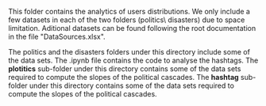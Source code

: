 This folder contains the analytics of users distributions. 
We only include a few datasets in each of the two folders (politics\ disasters) due to space limitation. 
Aditional datasets can be found following the root documentation in the file "DataSources.xlsx".

The politics and the disasters folders under this directory include some of the data sets.
The .ipynb file contains the code to analyse the hashtags.
The **plotitics** sub-folder under this directory contains some of the data sets required to compute the slopes of the political cascades.
The **hashtag** sub-folder under this directory contains some of the data sets required to compute the slopes of the political cascades.
